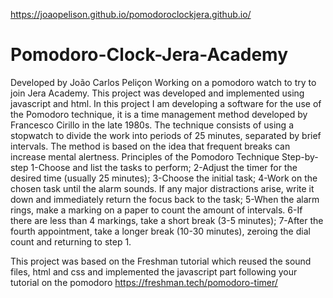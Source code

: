 https://joaopelison.github.io/pomodoroclockjera.github.io/
# Pomodoro-Clock-Jera-Academy
Developed by João Carlos Peliçon
Working on a pomodoro watch to try to join Jera Academy.
This project was developed and implemented using javascript and html.
In this project I am developing a software for the use of the Pomodoro technique, it is a time management method developed by Francesco Cirillo in the late 1980s. 
The technique consists of using a stopwatch to divide the work into periods of 25 minutes, separated by brief intervals. The method is based on the idea that frequent breaks 
can increase mental alertness.
Principles of the Pomodoro Technique
Step-by-step
1-Choose and list the tasks to perform;
2-Adjust the timer for the desired time (usually 25 minutes);
3-Choose the initial task;
4-Work on the chosen task until the alarm sounds. If any major distractions arise, write it down and immediately return the focus back to the task;
5-When the alarm rings, make a marking on a paper to count the amount of intervals.
6-If there are less than 4 markings, take a short break (3-5 minutes);
7-After the fourth appointment, take a longer break (10-30 minutes), zeroing the dial count and returning to step 1.

This project was based on the Freshman tutorial which reused the sound files, html and css and implemented the javascript part following your tutorial on the pomodoro https://freshman.tech/pomodoro-timer/
